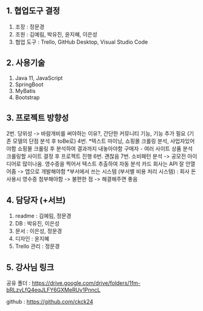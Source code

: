 ## 1. 협업도구 결정
1) 조장 : 정문경
2) 조원 : 김예림, 박유진, 윤지혜, 이은성
3) 협업 도구 : Trello, GitHub Desktop, Visual Studio Code
## 2. 사용기술
1) Java 11, JavaScript
2) SpringBoot
3) MyBatis
4) Bootstrap
## 3. 프로젝트 방향성
2번. 당위성 -> 바람개비를 써야하는 이유?, 간단한 커뮤니티 기능, 기능 추가 필요 (기존 모델의 단점 분석 후 toBe로)
4번. *텍스트 마이닝, 쇼핑몰 크롤링 분석, 사업자있어야함
쇼핑몰 크롤링 후 분석하여 결과까지 내놓아야함
구매자 - 여러 사이트 상품 분석
크롤링할 사이트 결정 후 프로젝트 진행
6번. 괜찮음
7번. 소비패턴 분석 -> 공모전 아이디어로 많이나옴.
영수증을 찍어서 텍스트 추출하여 자동 분석
카드 회사는 API 잘 안열어줌 -> 앱으로 개발해야함
*부서에서 쓰는 시스템 (부서별 비용 처리 시스템) : 회사 돈 사용시 영수증 첨부해야함 -> 불편한 점 -> 해결해주면 좋음
## 4. 담당자 (+서브)
1) readme : 김예림, 정문경
2) DB : 박유진, 이은성
3) 문서 : 이은성, 정문경
4) 디자인 : 윤지혜
5) Trello 관리 : 정문경
## 5. 강사님 링크
공유 폴더 : https://drive.google.com/drive/folders/1fm-bRLzvLfQ4eqJLFY6GXMeRUv1PnncL

github : https://github.com/ckck24
